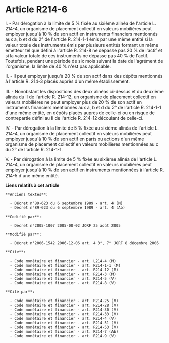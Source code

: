 # Article R214-6

I. - Par dérogation à la limite de 5 % fixée au sixième alinéa de l'article L. 214-4, un organisme de placement collectif en
valeurs mobilières peut employer jusqu'à 10 % de son actif en instruments financiers mentionnés aux a, b et d du 2° de
l'article R. 214-1-1 émis par une même entité si la valeur totale des instruments émis par plusieurs entités formant un même
émetteur tel que défini à l'article R. 214-8 ne dépasse pas 20 % de l'actif et si la valeur totale de ces instruments ne
dépasse pas 40 % de l'actif. Toutefois, pendant une période de six mois suivant la date de l'agrément de l'organisme, la
limite de 40 % n'est pas applicable.

II. - Il peut employer jusqu'à 20 % de son actif dans des dépôts mentionnés à l'article R. 214-3 placés auprès d'un même
établissement.

III. - Nonobstant les dispositions des deux alinéas ci-dessus et du deuxième alinéa du II de l'article R. 214-12, un
organisme de placement collectif en valeurs mobilières ne peut employer plus de 20 % de son actif en instruments financiers
mentionnés aux a, b et d du 2° de l'article R. 214-1-1 d'une même entité, en dépôts placés auprès de celle-ci ou en risque de
contrepartie défini au II de l'article R. 214-12 découlant de celle-ci.

IV. - Par dérogation à la limite de 5 % fixée au sixième alinéa de l'article L. 214-4, un organisme de placement collectif en
valeurs mobilières peut employer jusqu'à 10 % de son actif en parts ou actions d'un même organisme de placement collectif en
valeurs mobilières mentionnées au c du 2° de l'article R. 214-1-1.

V. - Par dérogation à la limite de 5 % fixée au sixième alinéa de l'article L. 214-4, un organisme de placement collectif en
valeurs mobilières peut employer jusqu'à 10 % de son actif en instruments mentionnées à l'article R. 214-5 d'une même entité.

**Liens relatifs à cet article**

	**Anciens textes**:

	  - Décret n°89-623 du 6 septembre 1989 - art. 4 (M)
	  - Décret n°89-623 du 6 septembre 1989 - art. 4 (Ab)

	**Codifié par**:

	  - Décret n°2005-1007 2005-08-02 JORF 25 août 2005

	**Modifié par**:

	  - Décret n°2006-1542 2006-12-06 art. 4 3°, 7° JORF 8 décembre 2006

	**Cite**:

	  - Code monétaire et financier - art. L214-4 (M)
	  - Code monétaire et financier - art. R214-1-1 (M)
	  - Code monétaire et financier - art. R214-12 (M)
	  - Code monétaire et financier - art. R214-3 (M)
	  - Code monétaire et financier - art. R214-5 (V)
	  - Code monétaire et financier - art. R214-8 (V)

	**Cité par**:

	  - Code monétaire et financier - art. R214-25 (V)
	  - Code monétaire et financier - art. R214-28 (V)
	  - Code monétaire et financier - art. R214-30 (V)
	  - Code monétaire et financier - art. R214-33 (V)
	  - Code monétaire et financier - art. R214-4 (V)
	  - Code monétaire et financier - art. R214-51 (V)
	  - Code monétaire et financier - art. R214-53 (V)
	  - Code monétaire et financier - art. R214-7 (Ab)
	  - Code monétaire et financier - art. R214-9 (V)
